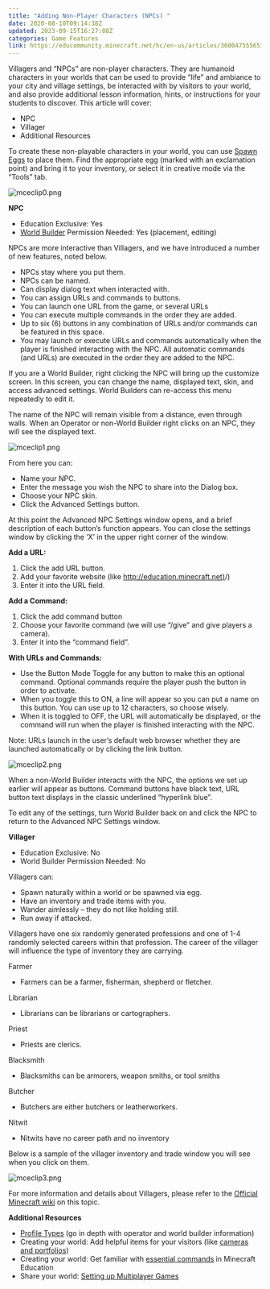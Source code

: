 ```yaml
---
title: "Adding Non-Player Characters (NPCs) "
date: 2020-08-10T09:14:38Z
updated: 2023-09-15T16:27:08Z
categories: Game Features
link: https://educommunity.minecraft.net/hc/en-us/articles/360047555651-Adding-Non-Player-Characters-NPCs
---
```


Villagers and “NPCs” are non-player characters. They are humanoid characters in your worlds that can be used to provide “life” and ambiance to your city and village settings, be interacted with by visitors to your world, and also provide additional lesson information, hints, or instructions for your students to discover. This article will cover:

- NPC
- Villager
- Additional Resources

To create these non-playable characters in your world, you can use [Spawn Eggs](https://minecraft.gamepedia.com/Spawn_Egg) to place them. Find the appropriate egg (marked with an exclamation point) and bring it to your inventory, or select it in creative mode via the “Tools” tab.

![mceclip0.png](https://educommunity.minecraft.net/hc/article_attachments/4402652955028)

**NPC**

- Education Exclusive: Yes
- [World Builder](./Profile-Types-and-Permissions.md) Permission Needed: Yes (placement, editing)

NPCs are more interactive than Villagers, and we have introduced a number of new features, noted below.

- NPCs stay where you put them.
- NPCs can be named.
- Can display dialog text when interacted with.
- You can assign URLs and commands to buttons. 
- You can launch one URL from the game, or several URLs 
- You can execute multiple commands in the order they are added.
- Up to six (6) buttons in any combination of URLs and/or commands can be featured in this space. 
- You may launch or execute URLs and commands automatically when the player is finished interacting with the NPC. All automatic commands (and URLs) are executed in the order they are added to the NPC. 

If you are a World Builder, right clicking the NPC will bring up the customize screen. In this screen, you can change the name, displayed text, skin, and access advanced settings. World Builders can re-access this menu repeatedly to edit it.

The name of the NPC will remain visible from a distance, even through walls. When an Operator or non-World Builder right clicks on an NPC, they will see the displayed text.

![mceclip1.png](https://educommunity.minecraft.net/hc/article_attachments/4402660941588)

From here you can: 

- Name your NPC.
- Enter the message you wish the NPC to share into the Dialog box.
- Choose your NPC skin.
- Click the Advanced Settings button.

At this point the Advanced NPC Settings window opens, and a brief description of each button’s function appears. You can close the settings window by clicking the ‘X’ in the upper right corner of the window.

**Add a URL:**

1.  Click the add URL button.
2.  Add your favorite website (like [http://education.minecraft.net)](http://education.minecraft.net)/)
3.  Enter it into the URL field.

**Add a Command:**

1.  Click the add command button
2.  Choose your favorite command (we will use “/give” and give players a camera).
3.  Enter it into the “command field”.

**With URLs and Commands:**

- Use the Button Mode Toggle for any button to make this an optional command. Optional commands require the player push the button in order to activate.
- When you toggle this to ON, a line will appear so you can put a name on this button. You can use up to 12 characters, so choose wisely.
- When it is toggled to OFF, the URL will automatically be displayed, or the command will run when the player is finished interacting with the NPC.

Note: URLs launch in the user’s default web browser whether they are launched automatically or by clicking the link button.

![mceclip2.png](https://educommunity.minecraft.net/hc/article_attachments/4402660943636)

When a non-World Builder interacts with the NPC, the options we set up earlier will appear as buttons. Command buttons have black text, URL button text displays in the classic underlined “hyperlink blue”.

To edit any of the settings, turn World Builder back on and click the NPC to return to the Advanced NPC Settings window.

**Villager**

- Education Exclusive: No
- World Builder Permission Needed: No

Villagers can:

- Spawn naturally within a world or be spawned via egg.
- Have an inventory and trade items with you.
- Wander aimlessly – they do not like holding still.
- Run away if attacked.

Villagers have one six randomly generated professions and one of 1-4 randomly selected careers within that profession. The career of the villager will influence the type of inventory they are carrying.

Farmer

- Farmers can be a farmer, fisherman, shepherd or fletcher.

Librarian

- Librarians can be librarians or cartographers.

Priest

- Priests are clerics.

Blacksmith

- Blacksmiths can be armorers, weapon smiths, or tool smiths

Butcher

- Butchers are either butchers or leatherworkers.

Nitwit

- Nitwits have no career path and no inventory

Below is a sample of the villager inventory and trade window you will see when you click on them.

![mceclip3.png](https://educommunity.minecraft.net/hc/article_attachments/4402652960532)

For more information and details about Villagers, please refer to the [Official Minecraft wiki](https://minecraft.gamepedia.com/Villager) on this topic.

**Additional Resources**

- [Profile Types](./Profile-Types-and-Permissions.md) (go in depth with operator and world builder information)
- Creating your world: Add helpful items for your visitors (like [cameras and portfolios](./Assessment-Tools-Cameras-Portfolio-Book-Quill.md))
- Creating your world: Get familiar with [essential commands](../Teaching-With-Minecraft/Essential-Commands.md) in Minecraft Education
- Share your world: [Setting up Multiplayer Games](../Remote-Learning/How-To-Set-Up-A-Multiplayer-Game.md)
